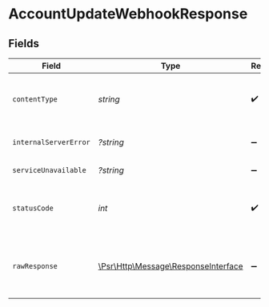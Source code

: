 # AccountUpdateWebhookResponse


## Fields

| Field                                                                                                        | Type                                                                                                         | Required                                                                                                     | Description                                                                                                  |
| ------------------------------------------------------------------------------------------------------------ | ------------------------------------------------------------------------------------------------------------ | ------------------------------------------------------------------------------------------------------------ | ------------------------------------------------------------------------------------------------------------ |
| `contentType`                                                                                                | *string*                                                                                                     | :heavy_check_mark:                                                                                           | HTTP response content type for this operation                                                                |
| `internalServerError`                                                                                        | *?string*                                                                                                    | :heavy_minus_sign:                                                                                           | **Internal Server Error**<br/>                                                                               |
| `serviceUnavailable`                                                                                         | *?string*                                                                                                    | :heavy_minus_sign:                                                                                           | **Service Unavailable**<br/>                                                                                 |
| `statusCode`                                                                                                 | *int*                                                                                                        | :heavy_check_mark:                                                                                           | HTTP response status code for this operation                                                                 |
| `rawResponse`                                                                                                | [\Psr\Http\Message\ResponseInterface](https://www.php-fig.org/psr/psr-7/#33-psrhttpmessageresponseinterface) | :heavy_minus_sign:                                                                                           | Raw HTTP response; suitable for custom response parsing                                                      |